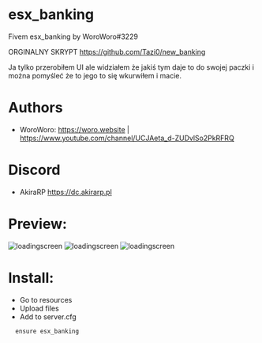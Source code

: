 # esx_banking
Fivem esx_banking by WoroWoro#3229

ORGINALNY SKRYPT https://github.com/Tazi0/new_banking

Ja tylko przerobiłem UI ale widziałem że jakiś tym daje to do swojej paczki i można pomyśleć że to jego to się wkurwiłem i macie.

# Authors

* WoroWoro: https://woro.website | https://www.youtube.com/channel/UCJAeta_d-ZUDvlSo2PkRFRQ

# Discord 

* AkiraRP https://dc.akirarp.pl

# Preview:
![loadingscreen](https://tanieddosy.pl/banki/1.png)
![loadingscreen](https://tanieddosy.pl/banki/2.png)
![loadingscreen](https://tanieddosy.pl/banki/3.png)

# Install:

* Go to resources
* Upload files
* Add to server.cfg
```
  ensure esx_banking
```

